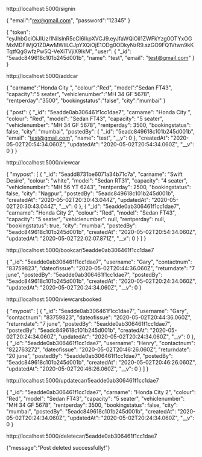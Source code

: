 http://localhost:5000/signin

{
	"email":"rex@gmail.com",
	"password":"12345"
}

{
    "token": "eyJhbGciOiJIUzI1NiIsInR5cCI6IkpXVCJ9.eyJfaWQiOiI1ZWFkYzg0OTYxOGMxMDFiMjQ1ZDAwMWIiLCJpYXQiOjE1ODg0ODkyNzR9.szGO9FQ1Vtwn9kKTqtfQgGwfzPw5Q-VeXiTVjiX9lkM",
    "user": {
        "_id": "5eadc849618c101b245d001b",
        "name": "test",
        "email": "test@gmail.com"
    }
}

http://localhost:5000/addcar

{
	"carname":"Honda City ",
	"colour":"Red",
	"model":"Sedan FT43",
	"capacity":"5 seater",
	"vehiclenumber":"MH 34 GF 5678",
	"rentperday":"3500",
	"bookingstatus":"false",
	"city":"mumbai"
}

{
    "post": {
        "_id": "5eadde0ab306461f1cc1dae7",
        "carname": "Honda City ",
        "colour": "Red",
        "model": "Sedan FT43",
        "capacity": "5 seater",
        "vehiclenumber": "MH 34 GF 5678",
        "rentperday": 3500,
        "bookingstatus": false,
        "city": "mumbai",
        "postedBy": {
            "_id": "5eadc849618c101b245d001b",
            "email": "test@gmail.com",
            "name": "test",
            "__v": 0
        },
        "createdAt": "2020-05-02T20:54:34.060Z",
        "updatedAt": "2020-05-02T20:54:34.060Z",
        "__v": 0
    }
}

http://localhost:5000/viewcar

{
    "mypost": [
        {
            "_id": "5eadd8731be6071a34b71c7a",
            "carname": "Swift Desire",
            "colour": "white",
            "model": "Sedan RT31",
            "capacity": "4 seater",
            "vehiclenumber": "MH 56 YT 6243",
            "rentperday": 2500,
            "bookingstatus": false,
            "city": "Nagpur",
            "postedBy": "5eadc849618c101b245d001b",
            "createdAt": "2020-05-02T20:30:43.044Z",
            "updatedAt": "2020-05-02T20:30:43.044Z",
            "__v": 0
        },
        {
            "_id": "5eadde0ab306461f1cc1dae7",
            "carname": "Honda City 2",
            "colour": "Red",
            "model": "Sedan FT43",
            "capacity": "5 seater",
            "vehiclenumber": null,
            "rentperday": null,
            "bookingstatus": true,
            "city": "mumbai",
            "postedBy": "5eadc849618c101b245d001b",
            "createdAt": "2020-05-02T20:54:34.060Z",
            "updatedAt": "2020-05-02T22:02:07.871Z",
            "__v": 0
        }
    ]
}

http://localhost:5000/bookcar/5eadde0ab306461f1cc1dae7

{
    "_id": "5eadde0ab306461f1cc1dae7",
    "username": "Gary",
    "contactnum": "83759823",
    "dateofissue": "2020-05-02T20:44:36.060Z",
    "returndate": "7 june",
    "postedBy": "5eadde0ab306461f1cc1dae7",
    "postedBy": "5eadc849618c101b245d001b",
    "createdAt": "2020-05-02T20:24:34.060Z",
    "updatedAt": "2020-05-02T20:24:34.060Z",
    "__v": 0
}

http://localhost:5000/viewcarsbooked

{
    "mypost": [
        	{
		    "_id": "5eadde0ab306461f1cc1dae7",
		    "username": "Gary",
		    "contactnum": "83759823",
		    "dateofissue": "2020-05-02T20:44:36.060Z",
		    "returndate": "7 june",
		    "postedBy": "5eadde0ab306461f1cc1dae7",
		    "postedBy": "5eadc849618c101b245d001b",
		    "createdAt": "2020-05-02T20:24:34.060Z",
		    "updatedAt": "2020-05-02T20:24:34.060Z",
		    "__v": 0
			},
			{
		    "_id": "5eadde0ab306461f1cc1dae7",
		    "username": "Henry",
		    "contactnum": "822763272",
		    "dateofissue": "2020-05-02T20:46:26.060Z",
		    "returndate": "20 june",
		    "postedBy": "5eadde0ab306461f1cc1dae7",
		    "postedBy": "5eadc849618c101b245d001b",
		    "createdAt": "2020-05-02T20:46:26.060Z",
		    "updatedAt": "2020-05-02T20:46:26.060Z",
		    "__v": 0
		}
	]
}

http://localhost:5000/updatecar/5eadde0ab306461f1cc1dae7

{
    "_id": "5eadde0ab306461f1cc1dae7",
    "carname": "Honda City 2",
    "colour": "Red",
    "model": "Sedan FT43",
    "capacity": "5 seater",
    "vehiclenumber": "MH 34 GF 5678",
    "rentperday": 3500,
    "bookingstatus": false,
    "city": "mumbai",
    "postedBy": "5eadc849618c101b245d001b",
    "createdAt": "2020-05-02T20:24:34.060Z",
    "updatedAt": "2020-05-02T20:24:34.060Z",
    "__v": 0
}

http://localhost:5000/deletecar/5eadde0ab306461f1cc1dae7

{"message":"Post deleted successfully!"}


